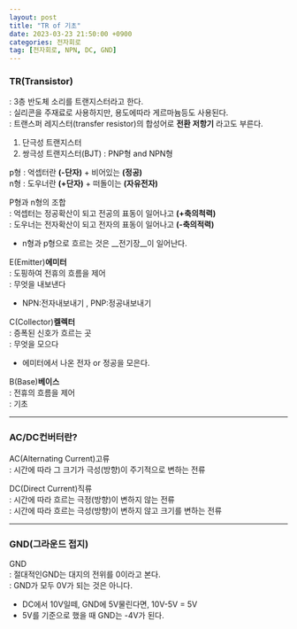 ```yaml
---
layout: post
title: "TR of 기초"
date: 2023-03-23 21:50:00 +0900
categories: 전자회로
tag: [전자회로, NPN, DC, GND]
---
```


### TR(Transistor) <br>
: 3층 반도체 소리를 트랜지스터라고 한다.<br>
: 실리콘을 주재료로 사용하지만, 용도에따라 게르마늄등도 사용된다.<br>
: 트랜스퍼 레지스터(transfer resistor)의 합성어로 __전환 저항기__ 라고도 부른다.
1. 단극성 트랜지스터
2. 쌍극성 트랜지스터(BJT) : PNP형 and  NPN형

p형 : 억셉터란 __(-단자)__ + 비어있는 __(정공)__ <br>
n형 : 도우너란 __(+단자)__ + 떠돌이는 __(자유전자)__ <br>

P형과 n형의 조합<br>
: 억셉터는 정공확산이 되고 전공의 표동이 일어나고 __(+축의척력)__ <br>
: 도우너는 전자확산이 되고 전자의 표동이 일어나고 __(-축의적력)__ <br>
  + n형과 p형으로 흐르는 것은 __전기장__이 일어난다.<br>

E(Emitter)__에미터__<br>
: 도핑하여 전휴의 흐름을 제어 <br>
: 무엇을 내보낸다 <br>
 + NPN:전자내보내기 , PNP:정공내보내기

C(Collector)__켈렉터__<br>
: 증폭된 신호가 흐르는 곳 <br>
: 무엇을 모으다 <br>
  + 에미터에서 나온 전자 or 정공을 모은다.

B(Base)__베이스__<br>
: 전휴의 흐름을 제어 <br>
: 기초 <br>

---

### AC/DC컨버터란?
AC(Alternating Current)고류<br>
: 시간에 따라 그 크기가 극성(방향)이 주기적으로 변하는 전류 <br>

DC(Direct Current)직류<br>
: 시간에 따라 흐르는 극정(방향)이 변하지 않는 전류<br>
: 시간에 따라 흐르는 극성(방향)이 변하지 않고 크기를 변하는 전류<br>

---

### GND(그라운드 접지)
GND <br>
: 절대적인GND는 대지의 전위를 0이라고 본다.<br>
: GND가 모두 0V가 되는 것은 아니다.
  + DC에서 10V일떼, GND에 5V물린다면, 10V-5V = 5V
  + 5V를 기준으로 했을 때 GND는 -4V가 된다. <br>




